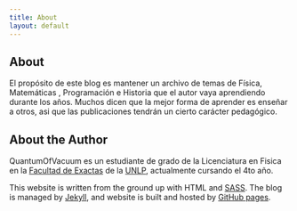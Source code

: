 ```yaml
---
title: About
layout: default
---
```


## About

El propósito de este blog es mantener un archivo de temas de Física, Matemáticas , Programación e Historia que el autor vaya aprendiendo durante los años. Muchos dicen que la mejor forma de aprender es enseñar a otros, asi que las publicaciones tendrán un cierto carácter pedagógico. 

## About the Author

QuantumOfVacuum es un estudiante de grado de la Licenciatura en Fisica en la [Facultad de Exactas](http://www.exactas.unlp.edu.ar/) de la [UNLP](https://unlp.edu.ar/), actualmente cursando el 4to año. 



This website is written from the ground up with HTML and
[SASS](https://sass-lang.com/). The blog is
managed by [Jekyll](https://jekyllrb.com/), and website is built and hosted by
[GitHub pages](https://pages.github.com/).


